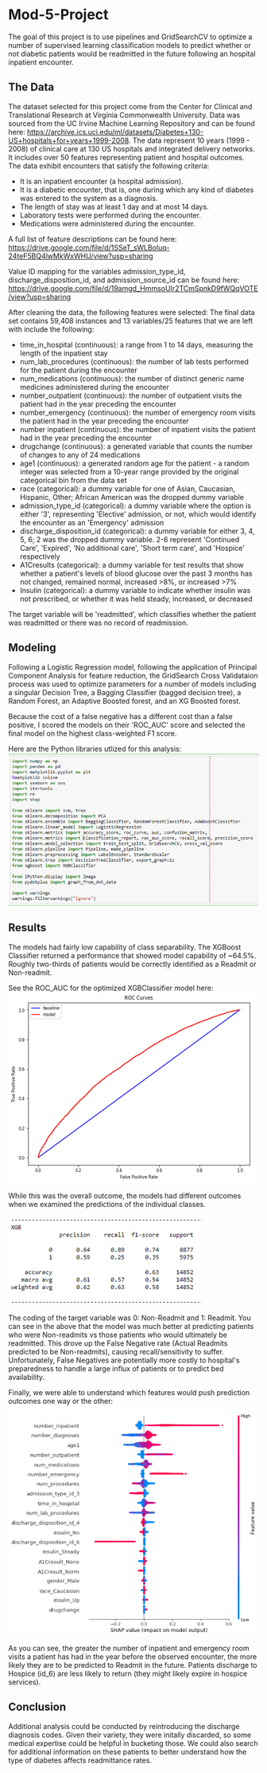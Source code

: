 # Mod-5-Project

The goal of this project is to use pipelines and GridSearchCV to optimize a number of supervised learning classification models to predict whether or not diabetic patients would be readmitted in the future following an hospital inpatient encounter.

## The Data
The dataset selected for this project come from the Center for Clinical and Translational Research at Virginia Commonwealth University. Data was sourced from the UC Irvine Machine Learning Repository and can be found here: https://archive.ics.uci.edu/ml/datasets/Diabetes+130-US+hospitals+for+years+1999-2008. The data represent 10 years (1999 - 2008) of clinical care at 130 US hospitals and integrated delivery networks. It includes over 50 features representing patient and hospital outcomes. The data exhibit encounters that satisfy the following criteria:

- It is an inpatient encounter (a hospital admission).
- It is a diabetic encounter, that is, one during which any kind of diabetes was entered to the system as a diagnosis.
- The length of stay was at least 1 day and at most 14 days.
- Laboratory tests were performed during the encounter.
- Medications were administered during the encounter.

A full list of feature descriptions can be found here: https://drive.google.com/file/d/1SSeT_sWLBoluq-24teF5BQ4lwMkWxWHU/view?usp=sharing

Value ID mapping for the variables admission_type_id, discharge_disposition_id, and admission_source_id can be found here: https://drive.google.com/file/d/19amgd_HmmsoUIr2TCmSpnkD9fWQqVOTE/view?usp=sharing

After cleaning the data, the following features were selected:
The final data set contains 59,408 instances and 13 variables/25 features that we are left with include the following:
- time_in_hospital (continuous): a range from 1 to 14 days, measuring the length of the inpatient stay
- num_lab_procedures (continuous): the number of lab tests performed for the patient during the encounter
- num_medications (continuous): the number of distinct generic name medicines administered during the encounter
- number_outpatient (continuous): the number of outpatient visits the patient had in the year preceding the encounter
- number_emergency (continuous): the number of emergency room visits the patient had in the year preceding the encounter
- number inpatient (continuous): the number of inpatient visits the patient had in the year preceding the encounter
- drugchange (continuous): a generated variable that counts the number of changes to any of 24 medications
- age1 (continuous): a generated random age for the patient - a random integer was selected from a 10-year range provided by the original categorical bin from the data set
- race (categorical): a dummy variable for one of Asian, Caucasian, Hispanic, Other; African American was the dropped dummy variable
- admission_type_id (categorical): a dummy variable where the option is either '3', representing 'Elective' admission, or not, which would identify the encounter as an 'Emergency' admission
- discharge_disposition_id (categorical): a dummy variable for either 3, 4, 5, 6; 2 was the dropped dummy variable. 2-6 represent 'Continued Care', 'Expired', 'No additional care', 'Short term care', and 'Hospice' respectively
- A1Cresults (categorical): a dummy variable for test results that show whether a patient's levels of blood glucose over the past 3 months has not changed, remained normal, increased >8%, or increased >7%
- Insulin (categorical): a dummy variable to indicate whether insulin was not prescribed, or whether it was held steady, increased, or decreased

The target variable will be 'readmitted', which classifies whether the patient was readmitted or there was no record of readmission.

## Modeling
Following a Logistic Regression model, following the application of Principal Component Analysis for feature reduction, the GridSearch Cross Validataion process was used to optimize parameters for a number of models including a singular Decision Tree, a Bagging Classifier (bagged decision tree), a Random Forest, an Adaptive Boosted forest, and an XG Boosted forest.

Because the cost of a false negative has a different cost than a false positive, I scored the models on their 'ROC_AUC' score and selected the final model on the highest class-weighted F1 score.

Here are the Python libraries utlized for this analysis:
![alt text](https://github.com/zazuetaz/Mod-5-Project/blob/master/libs.PNG)

## Results
The models had fairly low capability of class separability. The XGBoost Classifier returned a performance that showed model capability of ~64.5%. Roughly two-thirds of patients would be correctly identified as a Readmit or Non-readmit.

See the ROC_AUC for the optimized XGBClassifier model here:
![alt text](https://github.com/zazuetaz/Mod-5-Project/blob/master/xgbroc.png)

While this was the overall outcome, the models had different outcomes when we examined the predictions of the individual classes.

![alt text](https://github.com/zazuetaz/Mod-5-Project/blob/master/xgbclassreport.PNG)

The coding of the target variable was 0: Non-Readmit and 1: Readmit. You can see in the above that the model was much better at predicting patients who were Non-readmits vs those patients who would ultimately be readmitted. This drove up the False Negative rate (Actual Readmits predicted to be Non-readmits), causing recall/sensitivity to suffer. Unfortunately, False Negatives are potentially more costly to hospital's preparedness to handle a large influx of patients or to predict bed availability.

Finally, we were able to understand which features would push prediction outcomes one way or the other:
![alt text](https://github.com/zazuetaz/Mod-5-Project/blob/master/shap.png)

As you can see, the greater the number of inpatient and emergency room visits a patient has had in the year before the observed encounter, the more likely they are to be predicted to Readmit in the future. Patients discharge to Hospice (id_6) are less likely to return (they might likely expire in hospice services).

## Conclusion
Additional analysis could be conducted by reintroducing the discharge diagnosis codes. Given their variety, they were initally discarded, so some medical expertise could be helpful in bucketing those. We could also search for additional information on these patients to better understand how the type of diabetes affects readmittance rates.
